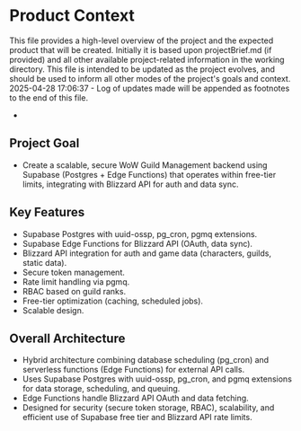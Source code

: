 # Product Context

This file provides a high-level overview of the project and the expected product that will be created. Initially it is based upon projectBrief.md (if provided) and all other available project-related information in the working directory. This file is intended to be updated as the project evolves, and should be used to inform all other modes of the project's goals and context.
2025-04-28 17:06:37 - Log of updates made will be appended as footnotes to the end of this file.

*

## Project Goal

* Create a scalable, secure WoW Guild Management backend using Supabase (Postgres + Edge Functions) that operates within free-tier limits, integrating with Blizzard API for auth and data sync.

## Key Features

* Supabase Postgres with uuid-ossp, pg_cron, pgmq extensions.
* Supabase Edge Functions for Blizzard API (OAuth, data sync).
* Blizzard API integration for auth and game data (characters, guilds, static data).
* Secure token management.
* Rate limit handling via pgmq.
* RBAC based on guild ranks.
* Free-tier optimization (caching, scheduled jobs).
* Scalable design.

## Overall Architecture

* Hybrid architecture combining database scheduling (pg_cron) and serverless functions (Edge Functions) for external API calls.
* Uses Supabase Postgres with uuid-ossp, pg_cron, and pgmq extensions for data storage, scheduling, and queuing.
* Edge Functions handle Blizzard API OAuth and data fetching.
* Designed for security (secure token storage, RBAC), scalability, and efficient use of Supabase free tier and Blizzard API rate limits.

